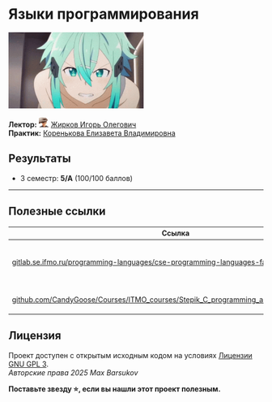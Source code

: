 # Языки программирования

<img alt="Slap" src="https://github.com/maxbarsukov/itmo/blob/master/.docs/slap.gif" height="150">

**Лектор:** <a href="https://github.com/maxbarsukov/itmo/blob/master/.docs/tap-tap/README.md"><img alt="zhirkov" src="https://github.com/maxbarsukov/itmo/blob/master/.docs/tap-tap/zhirkov.gif" height="20"></a> [Жирков Игорь Олегович](https://my.itmo.ru/persons/148787) \
**Практик:** [Коренькова Елизавета Владимировна](https://my.itmo.ru/persons/243891)

## Результаты

- 3 семестр: **5/А** (100/100 баллов)

---

## Полезные ссылки

| Ссылка | Описание |
| --- | --- |
| [gitlab.se.ifmo.ru/programming-languages/cse-programming-languages-fall-2023/main](https://gitlab.se.ifmo.ru/programming-languages/cse-programming-languages-fall-2023/main) | Основной репозиторий с материалами курса (2023) |
| [github.com/CandyGoose/Courses/ITMO_courses/Stepik_C_programming_and_program_execution](https://github.com/CandyGoose/Courses/tree/main/ITMO_courses/Stepik_C_programming_and_program_execution) | Решение курса на Stepik |

## Лицензия <a name="license"></a>

Проект доступен с открытым исходным кодом на условиях [Лицензии GNU GPL 3](https://opensource.org/license/gpl-3-0/). \
*Авторские права 2025 Max Barsukov*

**Поставьте звезду :star:, если вы нашли этот проект полезным.**
